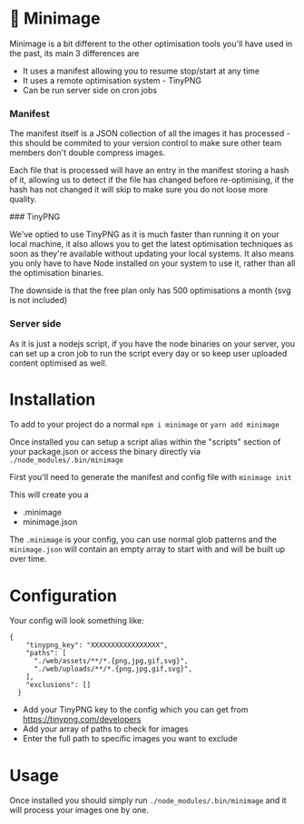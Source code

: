 # 📸 Minimage

Minimage is a bit different to the other optimisation tools you'll have used in the past, its main 3 differences are

- It uses a manifest allowing you to resume stop/start at any time
- It uses a remote optimisation system - TinyPNG
- Can be run server side on cron jobs

### Manifest

The manifest itself is a JSON collection of all the images it has processed - this should be commited to your version control to make sure other team members don't double compress images.

Each file that is processed will have an entry in the manifest storing a hash of it, allowing us to detect if the file has changed before re-optimising, if the hash has not changed it will skip to make sure you do not loose more quality.

### TinyPNG

We've optied to use TinyPNG as it is much faster than running it on your local machine, it also allows you to get the latest optimisation techniques as soon as they're available without updating your local systems. It also means you only have to have Node installed on your system to use it, rather than all the optimisation binaries.

The downside is that the free plan only has 500 optimisations a month (svg is not included)

### Server side

As it is just a nodejs script, if you have the node binaries on your server, you can set up a cron job to run the script every day or so keep user uploaded content optimised as well.

# Installation

To add to your project do a normal `npm i minimage` or `yarn add minimage`

Once installed you can setup a script alias within the "scripts" section of your package.json or access the binary directly via `./node_modules/.bin/minimage`

First you'll need to generate the manifest and config file with `minimage init`

This will create you a
- .minimage
- minimage.json

The `.minimage` is your config, you can use normal glob patterns and the `minimage.json` will contain an empty array to start with and will be built up over time.

# Configuration

Your config will look something like:

```
{
    "tinypng_key": "XXXXXXXXXXXXXXXXX",
    "paths": [
      "./web/assets/**/*.{png,jpg,gif,svg}",
      "./web/uploads/**/*.{png,jpg,gif,svg}",
    ],
    "exclusions": []
  }
```
- Add your TinyPNG key to the config which you can get from https://tinypng.com/developers
- Add your array of paths to check for images
- Enter the full path to specific images you want to exclude

# Usage

Once installed you should simply run `./node_modules/.bin/minimage` and it will process your images one by one.

